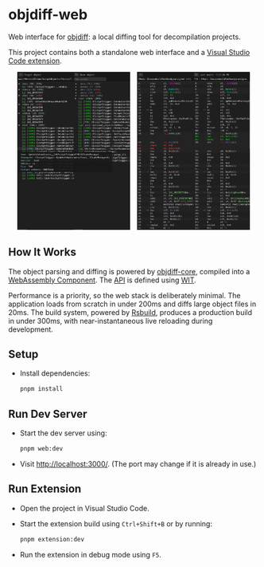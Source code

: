 # objdiff-web

Web interface for [objdiff](https://github.com/encounter/objdiff): a local diffing tool for decompilation projects.

This project contains both a standalone web interface and a [Visual Studio Code extension](https://marketplace.visualstudio.com/items?itemName=decomp-dev.objdiff).

<p align="center">
  <img src="./assets/screenshot_symbols.png" alt="Symbols view" width="45%" style="margin-right: 10px" />
  <img src="./assets/screenshot_diff.png" alt="Diff view" width="45%" />
</p>

## How It Works

The object parsing and diffing is powered by [objdiff-core](https://github.com/encounter/objdiff/tree/main/objdiff-core), compiled into a [WebAssembly Component](https://component-model.bytecodealliance.org/). The [API](https://github.com/encounter/objdiff/blob/main/objdiff-wasm/wit/objdiff.wit) is defined using [WIT](https://component-model.bytecodealliance.org/design/wit.html).

Performance is a priority, so the web stack is deliberately minimal. The application loads from scratch in under 200ms and diffs large object files in 20ms. The build system, powered by [Rsbuild](https://rsbuild.dev/), produces a production build in under 300ms, with near-instantaneous live reloading during development.

## Setup

- Install dependencies:

  ```bash
  pnpm install
  ```

## Run Dev Server

- Start the dev server using:

  ```bash
  pnpm web:dev
  ```

- Visit [http://localhost:3000/](http://localhost:3000/). (The port may change if it is already in use.)

## Run Extension

- Open the project in Visual Studio Code.

- Start the extension build using `Ctrl+Shift+B` or by running:

  ```bash
  pnpm extension:dev
  ```

- Run the extension in debug mode using `F5`.
